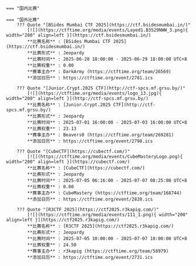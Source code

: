     === "国内比赛"
    
    === "国外比赛"
        ??? Quote "[BSides Mumbai CTF 2025](https://ctf.bsidesmumbai.in/)"  
            [![](https://ctftime.org/media/events/Layed1.B3529NWW_3.png){ width="200" align=left }](https://ctf.bsidesmumbai.in/)  
            **比赛名称** : [BSides Mumbai CTF 2025](https://ctf.bsidesmumbai.in/)  
            **比赛形式** : Jeopardy  
            **比赛时间** : 2025-06-28 18:00:00 - 2025-06-29 18:00:00 UTC+8  
            **比赛权重** : 0.00  
            **赛事主办** : DarkArmy (https://ctftime.org/team/26569)  
            **添加日历** : https://ctftime.org/event/2781.ics  
            
        ??? Quote "[Junior.Crypt.2025 CTF](http://ctf-spcs.mf.grsu.by/)"  
            [![](https://ctftime.org/media/events/logo_13.jpg){ width="200" align=left }](http://ctf-spcs.mf.grsu.by/)  
            **比赛名称** : [Junior.Crypt.2025 CTF](http://ctf-spcs.mf.grsu.by/)  
            **比赛形式** : Jeopardy  
            **比赛时间** : 2025-07-01 16:00:00 - 2025-07-03 16:00:00 UTC+8  
            **比赛权重** : 23.13  
            **赛事主办** : Beavers0 (https://ctftime.org/team/269281)  
            **添加日历** : https://ctftime.org/event/2798.ics  
            
        ??? Quote "[CubeCTF](https://cubectf.com/)"  
            [![](https://ctftime.org/media/events/CubeMasteryLogo.png){ width="200" align=left }](https://cubectf.com/)  
            **比赛名称** : [CubeCTF](https://cubectf.com/)  
            **比赛形式** : Jeopardy  
            **比赛时间** : 2025-07-05 06:16:00 - 2025-07-07 08:25:00 UTC+8  
            **比赛权重** : 0.00  
            **赛事主办** : CubeMastery (https://ctftime.org/team/168744)  
            **添加日历** : https://ctftime.org/event/2820.ics  
            
        ??? Quote "[R3CTF 2025](https://ctf2025.r3kapig.com/)"  
            [![](https://ctftime.org/media/events/111_1.png){ width="200" align=left }](https://ctf2025.r3kapig.com/)  
            **比赛名称** : [R3CTF 2025](https://ctf2025.r3kapig.com/)  
            **比赛形式** : Jeopardy  
            **比赛时间** : 2025-07-05 10:00:00 - 2025-07-07 10:00:00 UTC+8  
            **比赛权重** : 24.50  
            **赛事主办** : r3kapig (https://ctftime.org/team/58979)  
            **添加日历** : https://ctftime.org/event/2731.ics  
            